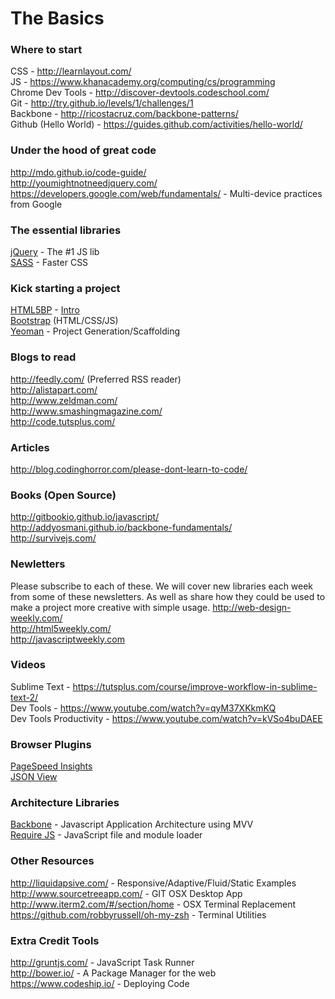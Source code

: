# The Basics

### Where to start
CSS - http://learnlayout.com/  
JS - https://www.khanacademy.org/computing/cs/programming  
Chrome Dev Tools - http://discover-devtools.codeschool.com/  
Git - http://try.github.io/levels/1/challenges/1  
Backbone - http://ricostacruz.com/backbone-patterns/  
Github (Hello World) - https://guides.github.com/activities/hello-world/  

### Under the hood of great code
http://mdo.github.io/code-guide/  
http://youmightnotneedjquery.com/  
https://developers.google.com/web/fundamentals/ - Multi-device practices from Google  

### The essential libraries
[jQuery](http://learn.jquery.com/about-jquery/how-jquery-works/) - The #1 JS lib  
[SASS](http://sass-lang.com) - Faster CSS  

### Kick starting  a project
[HTML5BP](http://html5boilerplate.com/) - [Intro](https://www.youtube.com/watch?v=WkLO-q2wC80)  
[Bootstrap](http://getbootstrap.com/2.3.2/getting-started.html) (HTML/CSS/JS)  
[Yeoman](http://yeoman.io/) - Project Generation/Scaffolding  

### Blogs to read
http://feedly.com/ (Preferred RSS reader)  
http://alistapart.com/  
http://www.zeldman.com/  
http://www.smashingmagazine.com/  
http://code.tutsplus.com/  

### Articles
http://blog.codinghorror.com/please-dont-learn-to-code/  

### Books (Open Source)
http://gitbookio.github.io/javascript/  
http://addyosmani.github.io/backbone-fundamentals/  
http://survivejs.com/  

### Newletters
Please subscribe to each of these. We will cover new libraries each week from some of these newsletters. As well as share how they could be used to make a project more creative with simple usage.
http://web-design-weekly.com/  
http://html5weekly.com/  
http://javascriptweekly.com  

### Videos
Sublime Text - https://tutsplus.com/course/improve-workflow-in-sublime-text-2/  
Dev Tools - https://www.youtube.com/watch?v=qyM37XKkmKQ  
Dev Tools Productivity - https://www.youtube.com/watch?v=kVSo4buDAEE  

### Browser Plugins
[PageSpeed Insights](https://chrome.google.com/webstore/detail/pagespeed-insights-by-goo/gplegfbjlmmehdoakndmohflojccocli)  
[JSON View](https://chrome.google.com/webstore/detail/jsonview/chklaanhfefbnpoihckbnefhakgolnmc)  

### Architecture Libraries
[Backbone](http://backbonejs.org) - Javascript Application Architecture using MVV  
[Require JS](http://requirejs.org/) - JavaScript file and module loader  

### Other Resources
http://liquidapsive.com/ - Responsive/Adaptive/Fluid/Static Examples  
http://www.sourcetreeapp.com/ - GIT OSX Desktop App  
http://www.iterm2.com/#/section/home - OSX Terminal Replacement  
https://github.com/robbyrussell/oh-my-zsh - Terminal Utilities  

### Extra Credit Tools
http://gruntjs.com/ - JavaScript Task Runner  
http://bower.io/ - A Package Manager for the web  
https://www.codeship.io/ - Deploying Code  





